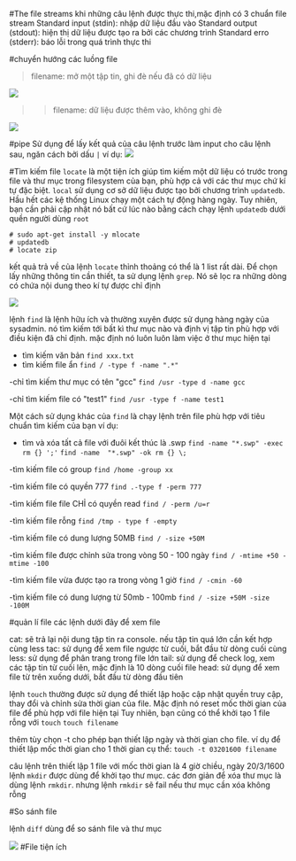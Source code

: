 #The file streams
khi những câu lệnh được thực thi,mặc định có 3 chuẩn file stream
Standard input (stdin): nhập dữ liệu đầu vào
Standard output (stdout): hiện thị dữ liệu được tạo ra bởi các chương trình
Standard erro (stderr): báo lỗi trong quá trình thực thi

#chuyển hướng các luồng file
> filename: mở một tập tin, ghi đè nếu đã có dữ liệu
<img src="https://imgur.com/ONcEE6o">

>> filename: dữ liệu được thêm vào, không ghi đè

<img src="https://imgur.com/4vfZlaG">

#pipe
 Sử dụng để lấy kết quả của câu lệnh trước làm input cho câu lệnh sau, ngăn cách bởi dấu `|`
 ví dụ:
<img src="https://imgur.com/yo5Qz35">

#Tìm kiếm file
`locate` là một tiện ích giúp tìm kiếm một dữ liệu có trước trong file và thư mục trong filesystem
của bạn, phù hợp cả với các thư mục chứ kí tự đặc biệt.
`local` sử dụng cơ sở dữ liệu được tạo bởi chương trình `updatedb`. Hầu hết các kệ thống Linux
chạy một cách tự động hàng ngày. Tuy nhiên, bạn cần phải cập nhật nó bất cứ lúc nào bằng cách chạy
lệnh `updatedb` dưới quền người dùng `root`

```
# sudo apt-get install -y mlocate
# updatedb
# locate zip
```
kết quả trả về của lệnh `locate` thỉnh thoảng có thể là 1 list rất dài. Để chọn lấy những thông tin
cần thiết, ta sử dụng lệnh `grep`. Nó sẽ lọc ra những dòng có chứa nội dung theo kí tự được
chỉ định

<img src="https://imgur.com/1kWxa0l">

lệnh `find` là lệnh hữu ích và thường xuyên được sử dụng hàng ngày của sysadmin. 
nó tìm kiếm tới bất kì thư mục nào và định vị tập tin phù hợp với điều kiện đã chỉ định.
mặc định nó luôn luôn làm việc ở thư mục hiện tại
- tìm kiếm văn bản
`find xxx.txt`
- tìm kiếm file ẩn
`find / -type f -name ".*"`

-chỉ tìm kiếm thư mục có tên "gcc"
`find /usr -type d -name gcc`

-chỉ tìm kiếm file có "test1"
`find /usr -type f -name test1`

Một cách sử dụng khác của `find` là chạy lệnh trên file phù hợp với tiêu chuẩn tìm kiếm của bạn
ví dụ:
- tìm và xóa tất cả file với đuôi kết thúc là .swp
`find -name "*.swp" -exec rm {} ';'`
`find -name  "*.swp" -ok rm {} \;`

-tìm kiếm file có group
`find /home -group xx`

-tìm kiếm file có quyền 777
`find .-type f -perm 777`

-tìm kiếm file file CHỈ có quyền read
`find / -perm /u=r`

-tìm kiếm file rỗng
`find /tmp - type f -empty`

-tìm kiếm file có dung lượng 50MB
`find / -size +50M`

-tìm kiếm file được chỉnh sửa trong vòng 50 - 100 ngày
`find / -mtime +50 -mtime -100`

-tìm kiếm file vừa được tạo ra trong vòng 1 giờ
`find / -cmin -60`

-tìm kiếm file có dung lượng từ 50mb - 100mb
`find / -size +50M -size -100M`

#quản lí file
các lệnh dưới đây để xem file

cat:  sẽ trả lại nội dung tập tin ra console. nếu tập tin quá lớn cần kết hợp
cùng less
tac: sử dụng để xem file ngược từ cuối, bắt đầu từ dòng cuối cùng
less: sử dụng để phân trang trong file lớn
tail: sử dụng để check log, xem các tập tin từ cuối lên, mặc định là 10 dòng cuối file
head: sử dụng để xem file từ trên xuống dưới, bắt đầu từ dòng đầu tiên

lệnh `touch` thường được sử dụng để thiết lập hoặc cập nhật quyền truy cập, thay đổi và chỉnh
sửa thời gian của file. Mặc định nó reset mốc thời gian của file để phù hợp với file hiện tại
Tuy nhiên, bạn cũng có thể khởi tạo 1 file rỗng với `touch`
`touch filename`

thêm tùy chọn -t cho phép bạn thiết lập ngày và thời gian cho file. ví dụ để thiết lập mốc
thời gian cho 1 thời gian cụ thể:
`touch -t 03201600 filename`

câu lệnh trên thiết lập 1 file với mốc thời gian là 4 giờ chiều, ngày 20/3/1600
lệnh `mkdir` được dùng để khởi tạo thư mục. các đơn giản để xóa thư mục là dùng lệnh `rmkdir`. nhưng
lệnh `rmkdir` sẽ fail nếu thư mục cần xóa không rỗng

#So sánh file

lệnh `diff` dùng để so sánh file và thư mục

<img src="https://imgur.com/cGP0qCo">
#File tiện ích